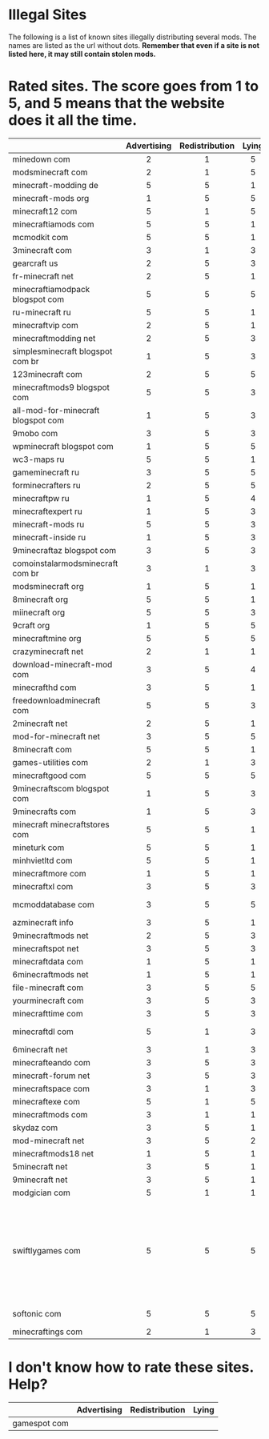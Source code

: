 Illegal Sites
=============

The following is a list of known sites illegally distributing several mods. The names are listed as the url without dots. **Remember that even if a site is not listed here, it may still contain stolen mods.**



Rated sites. The score goes from 1 to 5, and 5 means that the website does it all the time.
===========================================================================================
|                                    | Advertising | Redistribution | Lying | Malware? |
| ---------------------------------- |:-----------:|:--------------:|:-----:|:--------:|
| minedown com                       |      2      |        1       |   5   |          |
| modsminecraft com                  |      2      |        1       |   5   |          |
| minecraft-modding de               |      5      |        5       |   1   |          |
| minecraft-mods org                 |      1      |        5       |   5   |          |
| minecraft12 com                    |      5      |        1       |   5   |          |
| minecraftiamods com                |      5      |        5       |   1   |          |
| mcmodkit com                       |      5      |        5       |   1   |          |
| 3minecraft com                     |      3      |        1       |   3   |          |
| gearcraft us                       |      2      |        5       |   3   |          |
| fr-minecraft net                   |      2      |        5       |   1   |          |
| minecraftiamodpack blogspot com    |      5      |        5       |   5   |          |
| ru-minecraft ru                    |      5      |        5       |   1   |          |
| minecraftvip com                   |      2      |        5       |   1   |          |
| minecraftmodding net               |      2      |        5       |   3   |          |
| simplesminecraft blogspot com br   |      1      |        5       |   3   |          |
| 123minecraft com                   |      2      |        5       |   5   |          |
| minecraftmods9 blogspot com        |      5      |        5       |   3   |          |
| all-mod-for-minecraft blogspot com |      1      |        5       |   3   |          |
| 9mobo com                          |      3      |        5       |   3   |          |
| wpminecraft blogspot com           |      1      |        5       |   5   |          |
| wc3-maps ru                        |      5      |        5       |   1   |          |
| gameminecraft ru                   |      3      |        5       |   5   |          |
| forminecrafters ru                 |      2      |        5       |   5   |          |
| minecraftpw ru                     |      1      |        5       |   4   |          |
| minecraftexpert ru                 |      1      |        5       |   3   |          |
| minecraft-mods ru                  |      5      |        5       |   3   |          |
| minecraft-inside ru                |      1      |        5       |   3   |          |
| 9minecraftaz blogspot com          |      3      |        5       |   3   |          |
| comoinstalarmodsminecraft com br   |      3      |        1       |   3   |          |
| modsminecraft org                  |      1      |        5       |   1   |          |
| 8minecraft org                     |      5      |        5       |   1   |          |
| miinecraft org                     |      5      |        5       |   3   |          |
| 9craft org                         |      1      |        5       |   5   |          |
| minecraftmine org                  |      5      |        5       |   5   |          |
| crazyminecraft net                 |      2      |        1       |   1   |          |
| download-minecraft-mod com         |      3      |        5       |   4   |          |
| minecrafthd com                    |      3      |        5       |   1   |          |
| freedownloadminecraft com          |      5      |        5       |   3   |          |
| 2minecraft net                     |      2      |        5       |   1   |          |
| mod-for-minecraft net              |      3      |        5       |   5   |          |
| 8minecraft com                     |      5      |        5       |   1   |          |
| games-utilities com                |      2      |        1       |   3   |          |
| minecraftgood com                  |      5      |        5       |   5   |          |
| 9minecraftscom blogspot com        |      1      |        5       |   3   |          |
| 9minecrafts com                    |      1      |        5       |   3   |          |
| minecraft minecraftstores com      |      5      |        5       |   1   |          |
| mineturk com                       |      5      |        5       |   1   |          |
| minhvietltd com                    |      5      |        5       |   1   |          |
| minecraftmore com                  |      1      |        5       |   1   |          |
| minecraftxl com                    |      3      |        5       |   3   |          |
| mcmoddatabase com                  |      3      |        5       |   5   | **Malware alert!** |
| azminecraft info                   |      3      |        5       |   1   |          |
| 9minecraftmods net                 |      2      |        5       |   3   |          |
| minecraftspot net                  |      3      |        5       |   3   |          |
| minecraftdata com                  |      1      |        5       |   1   |          |
| 6minecraftmods net                 |      1      |        5       |   1   |          |
| file-minecraft com                 |      3      |        5       |   5   |          |
| yourminecraft com                  |      3      |        5       |   3   |          |
| minecrafttime com                  |      3      |        5       |   3   |          |
| minecraftdl com                    |      5      |        1       |   3   | **Malware alert!** |
| 6minecraft net                     |      3      |        1       |   3   |          |
| minecrafteando com                 |      3      |        5       |   3   |          |
| minecraft-forum net                |      3      |        5       |   3   |          |
| minecraftspace com                 |      3      |        1       |   3   |          |
| minecraftexe com                   |      5      |        1       |   5   |          |
| minecraftmods com                  |      3      |        1       |   1   |          |
| skydaz com                         |      3      |        5       |   1   |          |
| mod-minecraft net                  |      3      |        5       |   2   |          |
| minecraftmods18 net                |      1      |        5       |   1   |          |
| 5minecraft net                     |      3      |        5       |   1   |          |
| 9minecraft net                     |      3      |        5       |   1   |          |
| modgician com                      |      5      |        1       |   1   |          |
| swiftlygames com                   |      5      |        5       |   5   | A rehost of MCF changing download links to malicious websites and adding ads. |
| softonic com                       |      5      |        5       |   5   | **Malware alert!** |
| minecraftings com                  |      2      |        1       |   3   |          |

I don't know how to rate these sites. Help?
===========================================
|                                    | Advertising | Redistribution | Lying |
| ---------------------------------- |:-----------:|:--------------:|:-----:|
| gamespot com                       |             |                |       | I wasn't able to find any topics there, help?
